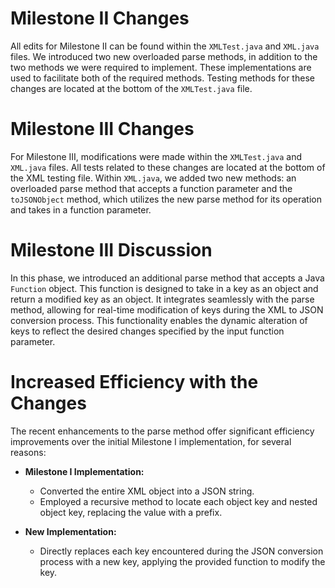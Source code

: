 # Milestone II Changes

All edits for Milestone II can be found within the `XMLTest.java` and `XML.java` files. We introduced two new overloaded parse methods, in addition to the two methods we were required to implement. These implementations are used to facilitate both of the required methods. Testing methods for these changes are located at the bottom of the `XMLTest.java` file.

# Milestone III Changes

For Milestone III, modifications were made within the `XMLTest.java` and `XML.java` files. All tests related to these changes are located at the bottom of the XML testing file. Within `XML.java`, we added two new methods: an overloaded parse method that accepts a function parameter and the `toJSONObject` method, which utilizes the new parse method for its operation and takes in a function parameter.

# Milestone III Discussion

In this phase, we introduced an additional parse method that accepts a Java `Function` object. This function is designed to take in a key as an object and return a modified key as an object. It integrates seamlessly with the parse method, allowing for real-time modification of keys during the XML to JSON conversion process. This functionality enables the dynamic alteration of keys to reflect the desired changes specified by the input function parameter.

# Increased Efficiency with the Changes

The recent enhancements to the parse method offer significant efficiency improvements over the initial Milestone I implementation, for several reasons:

- **Milestone I Implementation:**
  - Converted the entire XML object into a JSON string.
  - Employed a recursive method to locate each object key and nested object key, replacing the value with a prefix.

- **New Implementation:**
  - Directly replaces each key encountered during the JSON conversion process with a new key, applying the provided function to modify the key.
